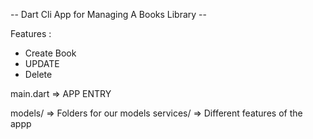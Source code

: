 -- Dart Cli App for Managing A Books Library --

Features :
   - Create Book
   - UPDATE 
   - Delete

main.dart => APP ENTRY

models/   => Folders for our models
services/ => Different features of the appp
